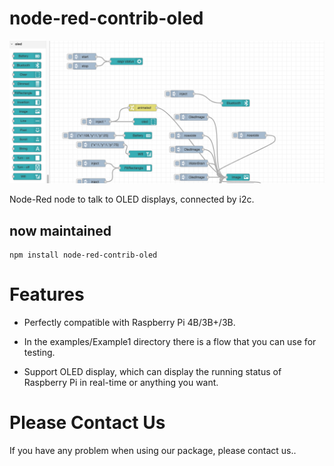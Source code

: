node-red-contrib-oled
=====================
![Image text](https://raw.githubusercontent.com/HendrikRoth/node-red-contrib-oled/master/screen%20example.png)



Node-Red node to talk to OLED displays, connected by i2c.

## now maintained

```
npm install node-red-contrib-oled
```

# Features

* Perfectly compatible with Raspberry Pi 4B/3B+/3B.

* In the examples/Example1 directory there is a flow that you can use for testing.

* Support OLED display, which can display the running status of Raspberry Pi in real-time or anything you want.

# Please Contact Us
If you have any problem when using our package, please contact us..
